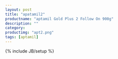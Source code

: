 ```yaml
---
layout: post
title: "apatamil2"
productname: "aptamil Gold Plus 2 Follow On 900g"
description: ""
category: 
productimg: "apt2.png"
tags: [aptamil]
---
```

{% include JB/setup %}
